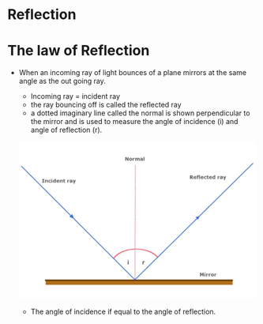 # Reflection

# The law of Reflection

- When an incoming ray of light bounces of a plane mirrors at the same angle as the out going ray.
    - Incoming ray = incident ray
    - the ray bouncing off is called the reflected ray
    - a dotted imaginary line called the normal is shown perpendicular to the mirror and is used to measure the angle of incidence (i) and angle of reflection (r).
    
    ![image.png](Reflection%20104b7c5a9ed080df895afe7786e4e4c7/image.png)
    
    - The angle of incidence if equal to the angle of reflection.